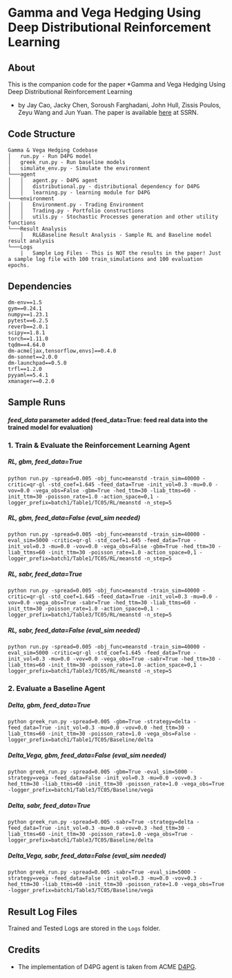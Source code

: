 # Gamma and Vega Hedging Using Deep Distributional Reinforcement Learning

## About

This is the companion code for the paper *Gamma and Vega Hedging Using Deep Distributional Reinforcement Learning
* by Jay Cao, Jacky Chen, Soroush Farghadani, John Hull, Zissis Poulos, Zeyu Wang and Jun Yuan. The paper is available [here](https://papers.ssrn.com/sol3/papers.cfm?abstract_id=4106814) at SSRN.

## Code Structure
```
Gamma & Vega Hedging Codebase
│   run.py - Run D4PG model
│   greek_run.py - Run baseline models
|   simulate_env.py - Simulate the environment
└───agent
│   │   agent.py - D4PG agent
│   │   distributional.py - distributional dependency for D4PG
│   │   learning.py - learning module for D4PG
└───environment
│   │   Environment.py - Trading Environment
│   │   Trading.py - Portfolio constructions
│   │   utils.py - Stochastic Processes generation and other utility functions
└───Result Analysis
    │   RL&Baseline Result Analysis - Sample RL and Baseline model result analysis
└───Logs
    |   Sample Log Files - This is NOT the results in the paper! Just a sample log file with 100 train_simulations and 100 evaluation epochs.
```

## Dependencies
```
dm-env==1.5
gym==0.24.1
numpy==1.23.1
pytest==6.2.5
reverb==2.0.1
scipy==1.8.1
torch==1.11.0
tqdm==4.64.0
dm-acme[jax,tensorflow,envs]==0.4.0
dm-sonnet==2.0.0
dm-launchpad==0.5.0
trfl==1.2.0
pyyaml==5.4.1
xmanager==0.2.0
```

## Sample Runs

#### *feed_data* parameter added (feed_data=True: feed real data into the trained model for evaluation)

### 1. Train & Evaluate the Reinforcement Learning Agent

##### RL, gbm, feed_data=True
```
python run.py -spread=0.005 -obj_func=meanstd -train_sim=40000 -critic=qr-gl -std_coef=1.645 -feed_data=True -init_vol=0.3 -mu=0.0 -vov=0.0 -vega_obs=False -gbm=True -hed_ttm=30 -liab_ttms=60 -init_ttm=30 -poisson_rate=1.0 -action_space=0,1 -logger_prefix=batch1/Table1/TC05/RL/meanstd -n_step=5
```

##### RL, gbm, feed_data=False (eval_sim needed)
```
python run.py -spread=0.005 -obj_func=meanstd -train_sim=40000 -eval_sim=5000 -critic=qr-gl -std_coef=1.645 -feed_data=True -init_vol=0.3 -mu=0.0 -vov=0.0 -vega_obs=False -gbm=True -hed_ttm=30 -liab_ttms=60 -init_ttm=30 -poisson_rate=1.0 -action_space=0,1 -logger_prefix=batch1/Table1/TC05/RL/meanstd -n_step=5
```

##### RL, sabr, feed_data=True
```
python run.py -spread=0.005 -obj_func=meanstd -train_sim=40000 -critic=qr-gl -std_coef=1.645 -feed_data=True -init_vol=0.3 -mu=0.0 -vov=0.0 -vega_obs=True -sabr=True -hed_ttm=30 -liab_ttms=60 -init_ttm=30 -poisson_rate=1.0 -action_space=0,1 -logger_prefix=batch1/Table3/TC05/RL/meanstd -n_step=5
```

##### RL, sabr, feed_data=False (eval_sim needed)
```
python run.py -spread=0.005 -obj_func=meanstd -train_sim=40000 -eval_sim=5000 -critic=qr-gl -std_coef=1.645 -feed_data=True -init_vol=0.3 -mu=0.0 -vov=0.0 -vega_obs=True -sabr=True -hed_ttm=30 -liab_ttms=60 -init_ttm=30 -poisson_rate=1.0 -action_space=0,1 -logger_prefix=batch1/Table3/TC05/RL/meanstd -n_step=5
```

### 2. Evaluate a Baseline Agent

##### Delta, gbm, feed_data=True
```
python greek_run.py -spread=0.005 -gbm=True -strategy=delta -feed_data=True -init_vol=0.3 -mu=0.0 -vov=0.0 -hed_ttm=30 -liab_ttms=60 -init_ttm=30 -poisson_rate=1.0 -vega_obs=False -logger_prefix=batch1/Table1/TC05/Baseline/delta
```

##### Delta_Vega, gbm, feed_data=False (eval_sim needed)
```
python greek_run.py -spread=0.005 -gbm=True -eval_sim=5000 -strategy=vega -feed_data=False -init_vol=0.3 -mu=0.0 -vov=0.3 -hed_ttm=30 -liab_ttms=60 -init_ttm=30 -poisson_rate=1.0 -vega_obs=True -logger_prefix=batch1/Table3/TC05/Baseline/vega
```

##### Delta, sabr, feed_data=True
```
python greek_run.py -spread=0.005 -sabr=True -strategy=delta -feed_data=True -init_vol=0.3 -mu=0.0 -vov=0.3 -hed_ttm=30 -liab_ttms=60 -init_ttm=30 -poisson_rate=1.0 -vega_obs=True -logger_prefix=batch1/Table3/TC05/Baseline/delta
```

##### Delta_Vega, sabr, feed_data=False (eval_sim needed)
```
python greek_run.py -spread=0.005 -sabr=True -eval_sim=5000 -strategy=vega -feed_data=False -init_vol=0.3 -mu=0.0 -vov=0.3 -hed_ttm=30 -liab_ttms=60 -init_ttm=30 -poisson_rate=1.0 -vega_obs=True -logger_prefix=batch1/Table3/TC05/Baseline/vega
```



## Result Log Files

Trained and Tested Logs are stored in the `Logs` folder.

## Credits

* The implementation of D4PG agent is taken from ACME [D4PG](https://github.com/deepmind/acme/tree/master/acme/agents/tf/d4pg).
